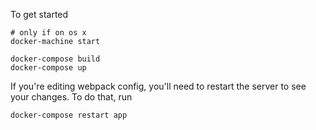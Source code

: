 To get started

```
# only if on os x
docker-machine start

docker-compose build
docker-compose up
```

If you're editing webpack config, you'll need to restart the server to see your changes. To do that, run

```
docker-compose restart app
```
